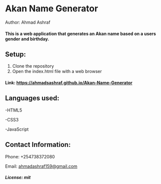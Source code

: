 # Akan Name Generator
Author: Ahmad Ashraf
#### This is a web application that generates an Akan name based on a users gender and birthday.
## Setup:
1. Clone the repository
2. Open the index.html file with a web browser

#### Link: https://ahmadsashraf.github.io/Akan-Name-Generator

## Languages used:
-HTML5

-CSS3

-JavaScript

## Contact Information:

Phone: +254738372080

Email: ahmadashraf159@gmail.com


##### License: mit
 
 
